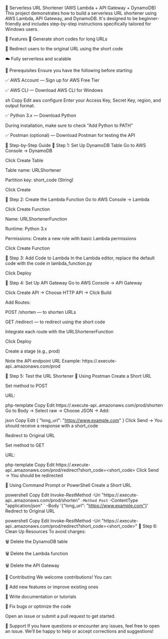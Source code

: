 🔗 Serverless URL Shortener (AWS Lambda + API Gateway + DynamoDB)
This project demonstrates how to build a serverless URL shortener using AWS Lambda, API Gateway, and DynamoDB. It's designed to be beginner-friendly and includes step-by-step instructions specifically tailored for Windows users.

🚀 Features
🔐 Generate short codes for long URLs

🔁 Redirect users to the original URL using the short code

☁️ Fully serverless and scalable

🧰 Prerequisites
Ensure you have the following before starting:

✅ AWS Account — Sign up for AWS Free Tier

✅ AWS CLI — Download AWS CLI for Windows

sh
Copy
Edit
aws configure
Enter your Access Key, Secret Key, region, and output format.

✅ Python 3.x — Download Python

During installation, make sure to check "Add Python to PATH"

✅ Postman (optional) — Download Postman for testing the API

📘 Step-by-Step Guide
🔹 Step 1: Set Up DynamoDB Table
Go to AWS Console → DynamoDB

Click Create Table

Table name: URLShortener

Partition key: short_code (String)

Click Create

🔹 Step 2: Create the Lambda Function
Go to AWS Console → Lambda

Click Create Function

Name: URLShortenerFunction

Runtime: Python 3.x

Permissions: Create a new role with basic Lambda permissions

Click Create Function

🔹 Step 3: Add Code to Lambda
In the Lambda editor, replace the default code with the code in lambda_function.py

Click Deploy

🔹 Step 4: Set Up API Gateway
Go to AWS Console → API Gateway

Click Create API → Choose HTTP API → Click Build

Add Routes:

POST /shorten — to shorten URLs

GET /redirect — to redirect using the short code

Integrate each route with the URLShortenerFunction

Click Deploy

Create a stage (e.g., prod)

Note the API endpoint URL
Example: https://<api-id>.execute-api.<region>.amazonaws.com/prod

🧪 Step 5: Test the URL Shortener
🔸 Using Postman
Create a Short URL

Set method to POST

URL:

php-template
Copy
Edit
https://<api-id>.execute-api.<region>.amazonaws.com/prod/shorten
Go to Body → Select raw → Choose JSON → Add:

json
Copy
Edit
{
  "long_url": "https://www.example.com"
}
Click Send → You should receive a response with a short_code

Redirect to Original URL

Set method to GET

URL:

php-template
Copy
Edit
https://<api-id>.execute-api.<region>.amazonaws.com/prod/redirect?short_code=<short_code>
Click Send → You should be redirected

🔸 Using Command Prompt or PowerShell
Create a Short URL

powershell
Copy
Edit
Invoke-RestMethod -Uri "https://<api-id>.execute-api.<region>.amazonaws.com/prod/shorten" `
 -Method Post `
 -ContentType "application/json" `
 -Body '{"long_url": "https://www.example.com"}'
Redirect to Original URL

powershell
Copy
Edit
Invoke-RestMethod -Uri "https://<api-id>.execute-api.<region>.amazonaws.com/prod/redirect?short_code=<short_code>"
🧹 Step 6: Clean Up Resources
To avoid charges:

🗑️ Delete the DynamoDB table

🗑️ Delete the Lambda function

🗑️ Delete the API Gateway

🤝 Contributing
We welcome contributions! You can:

🚀 Add new features or improve existing ones

📘 Write documentation or tutorials

🐞 Fix bugs or optimize the code

Open an issue or submit a pull request to get started.

💬 Support
If you have questions or encounter any issues, feel free to open an issue.
We’ll be happy to help or accept corrections and suggestions!


